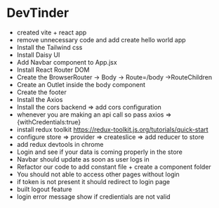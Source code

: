 # DevTinder

- created vite + react app
- remove unnecessary code and add create hello world app
- Install the Tailwind css
- Install Daisy UI
- Add Navbar component to App.jsx
- Install React Router DOM
- Create the BrowserRouter -> Body -> Route=/body ->RouteChildren
- Create an Outlet inside the body component
- Create the footer
- Install the Axios
- Install the cors backend => add cors configuration
- whenever you are making an api call so pass axios => {withCredentials:true}
- install redux toolkit https://redux-toolkit.js.org/tutorials/quick-start
- configure store => provider => createslice => add reducer to store
- add redux devtools in chrome
- Login and see if your data is coming properly in the store
- Navbar should update as soon as user logs in
- Refactor our code to add constant file + create a component folder
- You should not able to access other pages without login
- if token is not present it should redirect to login page
- built logout feature
- login error message show if credientials are not valid
